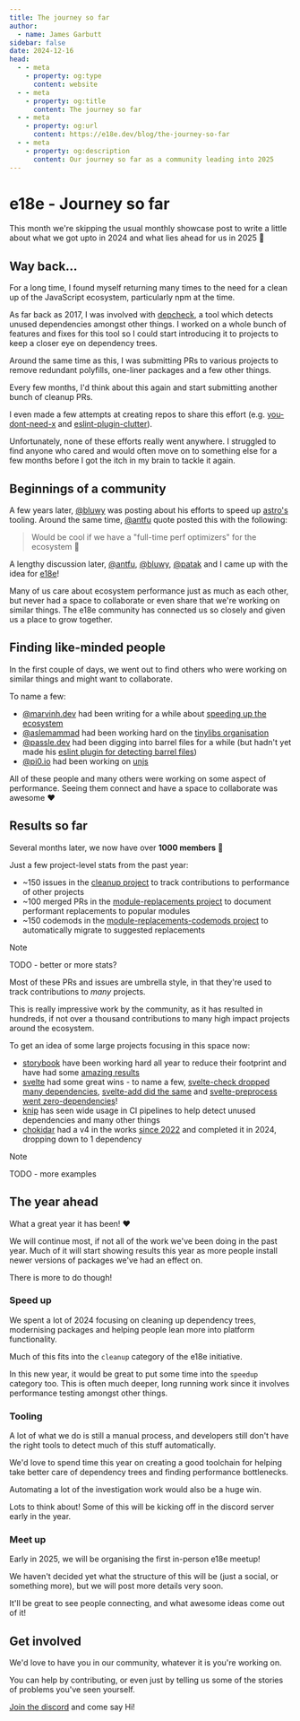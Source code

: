 ```yaml
---
title: The journey so far
author:
  - name: James Garbutt
sidebar: false
date: 2024-12-16
head:
  - - meta
    - property: og:type
      content: website
  - - meta
    - property: og:title
      content: The journey so far
  - - meta
    - property: og:url
      content: https://e18e.dev/blog/the-journey-so-far
  - - meta
    - property: og:description
      content: Our journey so far as a community leading into 2025
---
```


# e18e - Journey so far

This month we're skipping the usual monthly showcase post to write a little about what we got upto in 2024 and what lies ahead for us in 2025 :rocket:

## Way back...

For a long time, I found myself returning many times to the need for a clean up of the JavaScript ecosystem, particularly npm at the time.

As far back as 2017, I was involved with [depcheck](https://github.com/depcheck/depcheck), a tool which detects unused dependencies amongst other things. I worked on a whole bunch of features and fixes for this tool so I could start introducing it to projects to keep a closer eye on dependency trees.

Around the same time as this, I was submitting PRs to various projects to remove redundant polyfills, one-liner packages and a few other things.

Every few months, I'd think about this again and start submitting another bunch of cleanup PRs.

I even made a few attempts at creating repos to share this effort (e.g. [you-dont-need-x](https://github.com/43081j/you-dont-need-x) and [eslint-plugin-clutter](https://github.com/43081j/eslint-plugin-clutter)).

Unfortunately, none of these efforts really went anywhere. I struggled to find anyone who cared and would often move on to something else for a few months before I got the itch in my brain to tackle it again.

## Beginnings of a community

A few years later, [@bluwy](https://bsky.app/profile/bluwy.me) was posting about his efforts to speed up [astro's](https://github.com/withastro/astro) tooling. Around the same time, [@antfu](https://bsky.app/profile/antfu.me) quote posted this with the following:

> Would be cool if we have a "full-time perf optimizers" for the ecosystem :eyes:

A lengthy discussion later, [@antfu](https://bsky.app/profile/antfu.me), [@bluwy](https://bsky.app/profile/bluwy.me), [@patak](https://bsky.app/profile/patak.dev) and I came up with the idea for [e18e](https://e18e.dev/)!

Many of us care about ecosystem performance just as much as each other, but never had a space to collaborate or even share that we're working on similar things. The e18e community has connected us so closely and given us a place to grow together.

## Finding like-minded people

In the first couple of days, we went out to find others who were working on similar things and might want to collaborate.

To name a few:

- [@marvinh.dev](https://bsky.app/profile/marvinh.dev) had been writing for a while about [speeding up the ecosystem](https://marvinh.dev/blog/speeding-up-javascript-ecosystem/)
- [@aslemammad](https://bsky.app/profile/aslemammad.bsky.social) had been working hard on the [tinylibs organisation](https://github.com/tinylibs/)
- [@passle.dev](https://bsky.app/profile/passle.dev) had been digging into barrel files for a while (but hadn't yet made his [eslint plugin for detecting barrel files](https://github.com/thepassle/eslint-plugin-barrel-files))
- [@pi0.io](https://bsky.app/profile/pi0.io) had been working on [unjs](https://github.com/unjs)

All of these people and many others were working on some aspect of performance. Seeing them connect and have a space to collaborate was awesome :heart:

## Results so far

Several months later, we now have over **1000 members** :tada:

Just a few project-level stats from the past year:

- ~150 issues in the [cleanup project](https://github.com/es-tooling/ecosystem-cleanup/) to track contributions to performance of other projects
- ~100 merged PRs in the [module-replacements project](https://github.com/es-tooling/module-replacements) to document performant replacements to popular modules
- ~150 codemods in the [module-replacements-codemods project](https://github.com/es-tooling/module-replacements-codemods) to automatically migrate to suggested replacements

> [!NOTE]
> TODO - better or more stats?

Most of these PRs and issues are umbrella style, in that they're used to track contributions to _many_ projects.

This is really impressive work by the community, as it has resulted in hundreds, if not over a thousand contributions to many high impact projects around the ecosystem.

To get an idea of some large projects focusing in this space now:

- [storybook](https://github.com/storybookjs/storybook/) have been working hard all year to reduce their footprint and have had some [amazing results](https://bsky.app/profile/shilman.net/post/3l7ik3onbbs2b)
- [svelte](https://github.com/sveltejs/svelte) had some great wins - to name a few, [svelte-check dropped many dependencies](https://x.com/BenjaminMcCann/status/1839349949605236753), [svelte-add did the same](https://x.com/BenjaminMcCann/status/1821685785554501786) and [svelte-preprocess went zero-dependencies](https://x.com/BenjaminMcCann/status/1810698991820321028)!
- [knip](https://github.com/webpro-nl/knip) has seen wide usage in CI pipelines to help detect unused dependencies and many other things
- [chokidar](https://github.com/paulmillr/chokidar/) had a v4 in the works [since 2022](https://github.com/paulmillr/chokidar/pull/1195) and completed it in 2024, dropping down to 1 dependency

> [!NOTE]
> TODO - more examples

## The year ahead

What a great year it has been! :heart:

We will continue most, if not all of the work we've been doing in the past year. Much of it will start showing results this year as more people install newer versions of packages we've had an effect on.

There is more to do though!

### Speed up

We spent a lot of 2024 focusing on cleaning up dependency trees, modernising packages and helping people lean more into platform functionality.

Much of this fits into the `cleanup` category of the e18e initiative.

In this new year, it would be great to put some time into the `speedup` category too. This is often much deeper, long running work since it involves performance testing amongst other things.

### Tooling

A lot of what we do is still a manual process, and developers still don't have the right tools to detect much of this stuff automatically.

We'd love to spend time this year on creating a good toolchain for helping take better care of dependency trees and finding performance bottlenecks.

Automating a lot of the investigation work would also be a huge win.

Lots to think about! Some of this will be kicking off in the discord server early in the year.

### Meet up

Early in 2025, we will be organising the first in-person e18e meetup!

We haven't decided yet what the structure of this will be (just a social, or something more), but we will post more details very soon.

It'll be great to see people connecting, and what awesome ideas come out of it!

## Get involved

We'd love to have you in our community, whatever it is you're working on.

You can help by contributing, or even just by telling us some of the stories of problems you've seen yourself.

[Join the discord](https://chat.e18e.dev) and come say Hi!
